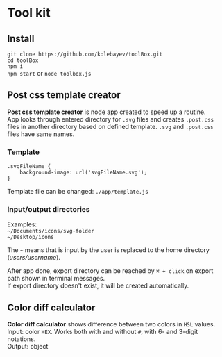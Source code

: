 
# Tool kit

## Install
`git clone https://github.com/kolebayev/toolBox.git`  
`cd toolBox`  
`npm i`  
`npm start` or `node toolbox.js` 

## Post css template creator

**Post css template creator**  is node app created to speed up a routine.  
App looks through entered directory for `.svg` files and creates `.post.css` files in another directory based on defined template. `.svg` and `.post.css` files have same names.

### Template
```
.svgFileName {
	background-image: url('svgFileName.svg');
}
```
Template file can be changed: `./app/template.js`

### Input/output directories  
Examples:  
`~/Documents/icons/svg-folder`  
`~/Desktop/icons`  

The `~` means that is input by the user is replaced to the home directory (_users/username_).

After app done, export directory can be reached by `⌘ + click` on export path shown in terminal messages.  
If export directory doesn't exist, it will be created automatically.


## Color diff calculator  

**Color diff calculator** shows difference between two colors in `HSL` values.  
Input: color `HEX`. Works both with and without `#`, with 6- and 3-digit notations.  
Output: object
